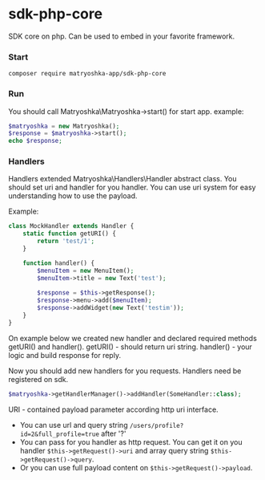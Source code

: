 # sdk-php-core
SDK core on php. Can be used to embed in your favorite framework.


### Start

`composer require matryoshka-app/sdk-php-core`

### Run

You should call Matryoshka\Matryoshka->start() for start app. example:

```php
$matryoshka = new Matryoshka();
$response = $matryoshka->start();
echo $response;
```

### Handlers
Handlers extended Matryoshka\Handlers\Handler abstract class. 
You should set uri and handler for you handler. You can use uri system for easy understanding how to use the payload.

Example:
```php
class MockHandler extends Handler {
    static function getURI() {
        return 'test/1';
    }

    function handler() {
        $menuItem = new MenuItem();
        $menuItem->title = new Text('test');
        
        $response = $this->getResponse();
        $response->menu->add($menuItem);
        $response->addWidget(new Text('testim'));
    }
}
```
On example below we created new handler and declared required methods getURI() and handler(). 
getURI() - should return uri string.
handler() - your logic and build response for reply.

Now you should add new handlers for you requests. Handlers need be registered on sdk. 

```php
$matryoshka->getHandlerManager()->addHandler(SomeHandler::class);
```

URI - contained payload parameter according http uri interface. 

* You can use url and query string `/users/profile?id=2&full_profile=true` after '?' 
* You can pass for you handler as http request. You can get it on you handler `$this->getRequest()->uri` and array query string `$this->getRequest()->query`. 
* Or you can use full payload content on `$this->getRequest()->payload`.

